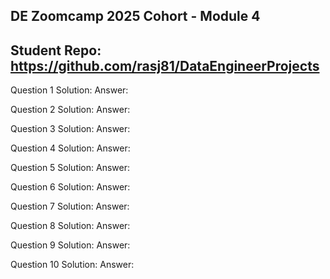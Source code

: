 ## DE Zoomcamp 2025 Cohort - Module 4
## Student Repo: https://github.com/rasj81/DataEngineerProjects

Question 1
    Solution:
    Answer:

Question 2
    Solution:
    Answer:

Question 3
    Solution:
    Answer:

Question 4
    Solution:
    Answer:

Question 5
    Solution:
    Answer:

Question 6
    Solution:
    Answer:

Question 7
    Solution:
    Answer:

Question 8
    Solution:
    Answer:

Question 9
    Solution:
    Answer:

Question 10
    Solution:
    Answer:

